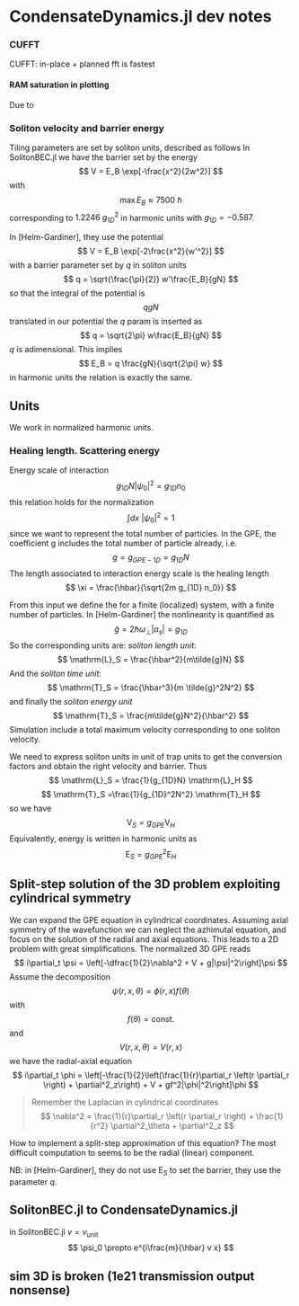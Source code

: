 # CondensateDynamics.jl dev notes

### CUFFT

CUFFT: in-place + planned fft is fastest

#### RAM saturation in plotting 
Due to 

### Soliton velocity and barrier energy
Tiling parameters are set by soliton units, described as follows
In SolitonBEC.jl we have the barrier set by the energy
$$
V = E_B \exp[-\frac{x^2}{2w^2}]
$$
with 
$$
\max{E_B} \approx 7500 \ \hbar
$$
corresponding to $1.2246 \ g_{1D}^2$ in harmonic units with $g_{1D} = -0.587$.

In [Helm-Gardiner], they use the potential 
$$
V = E_B \exp[-2\frac{x^2}{w'^2}]
$$
with a barrier parameter set by $q$ in soliton units
$$
 q = \sqrt{\frac{\pi}{2}} w'\frac{E_B}{gN}
$$
so that the integral of the potential is 
$$
qgN
$$
translated in our potential the $q$ param is inserted as
$$
q = \sqrt{2\pi} w\frac{E_B}{gN}
$$
$q$ is adimensional.
This implies 
$$
E_B = q \frac{gN}{\sqrt{2\pi} w}
$$
in harmonic units the relation is exactly the same.


## Units
We work in normalized harmonic units.

### Healing length. Scattering energy

Energy scale of interaction
$$
g_{1D}N|\psi_0|^2 = g_{1D}n_0
$$
this relation holds for the normalization 
$$
    \int dx  \ |\psi_0|^2 = 1
$$
since we want to represent the total number of particles. In the GPE, the coefficient g includes the total number of particle already, i.e.
$$
 g = g_{GPE-1D} = g_{1D}N 
$$
The length associated to interaction energy scale is the healing length
$$
\xi = \frac{\hbar}{\sqrt{2m g_{1D} n_0}}
$$

From this input we define the for a finite (localized) system, with a finite number of particles. In [Helm-Gardiner] the nonlinearity is quantified as 
$$
\tilde{g} = 2\hbar \omega_\perp |a_s| = g_{1D}
$$
So the corresponding units are: *soliton length unit*:
$$
\mathrm{L}_S =  \frac{\hbar^2}{m\tilde{g}N}
$$
And the *soliton time unit*:
$$
\mathrm{T}_S = \frac{\hbar^3}{m \tilde{g}^2N^2}
$$
and finally the *soliton energy unit*
$$
\mathrm{T}_S = \frac{m\tilde{g}N^2}{\hbar^2}
$$
Simulation include a total maximum velocity corresponding to one soliton velocity.

We need to express soliton units in unit of trap units to get the conversion factors and obtain the right velocity and barrier.
Thus
$$
\mathrm{L}_S =  \frac{1}{g_{1D}N} \mathrm{L}_H
$$
$$
\mathrm{T}_S =\frac{1}{g_{1D}^2N^2} \mathrm{T}_H  
$$
so we have
$$
\mathrm{V}_S= g_{GPE}\mathrm{V}_H
$$
Equivalently, energy is written in harmonic units as
$$
\mathrm{E}_S= g_{GPE}^2 \mathrm{E}_H 
$$


## Split-step solution of the 3D problem exploiting cylindrical symmetry
We can expand the GPE equation in cylindrical coordinates.
Assuming axial symmetry of the wavefunction we can neglect the azhimutal equation, and focus on the solution of the radial and axial equations. This leads to a 2D problem with great simplifications.
The normalized 3D GPE reads
$$
i\partial_t \psi = \left[-\dfrac{1}{2}\nabla^2 + V + g|\psi|^2\right]\psi
$$
Assume the decomposition
$$
\psi(r, x, \theta) = \phi(r, x) f(\theta)
$$
with 
$$
f(\theta) = \mathrm{const.}
$$
and
$$
V(r, x, \theta) = V(r, x)
$$
we have the radial-axial equation
$$
i\partial_t \phi = \left[-\frac{1}{2}\left(\frac{1}{r}\partial_r \left(r \partial_r \right) + \partial^2_z\right) + V + gf^2|\phi|^2\right]\phi
$$

> Remember the Laplacian in cylindrical coordinates
$$
    \nabla^2 = \frac{1}{r}\partial_r \left(r \partial_r \right) + \frac{1}{r^2} \partial^2_\theta + \partial^2_z
$$

How to implement a split-step approximation of this equation?
The most difficult computation to seems to be the radial (linear) component.

NB: in [Helm-Gardiner], they do not use $\mathrm{E}_S$ to set the barrier, they use the parameter $q$.

## SolitonBEC.jl to CondensateDynamics.jl
in SolitonBEC.jl
$v = v_{\text{unit}}$
$$
\psi_0 \propto e^{i\frac{m}{\hbar} v x}
$$

## sim 3D is broken (1e21 transmission output nonsense)